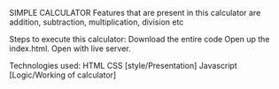SIMPLE CALCULATOR
Features that are present in this calculator are addition, subtraction, multiplication, division etc


Steps to execute this calculator:
Download the entire code
Open up the index.html.
Open with live server.

Technologies used:
HTML
CSS [style/Presentation]
Javascript [Logic/Working of calculator]



